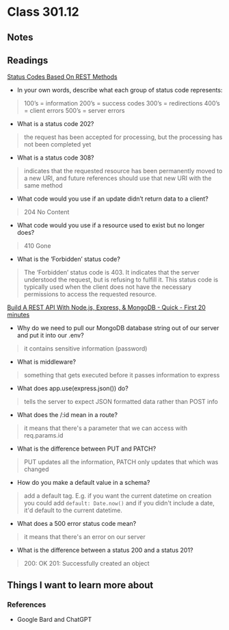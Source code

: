 # Class 301.12

## Notes

## Readings

[Status Codes Based On REST Methods](https://www.moesif.com/blog/technical/api-design/Which-HTTP-Status-Code-To-Use-For-Every-CRUD-App/)

- In your own words, describe what each group of status code represents:
> 100’s = information
> 200’s = success codes
> 300’s = redirections
> 400’s = client errors
> 500’s = server errors
- What is a status code 202?
> the request has been accepted for processing, but the processing has not been completed yet
- What is a status code 308?
> indicates that the requested resource has been permanently moved to a new URI, and future references should use that new URI with the same method
- What code would you use if an update didn’t return data to a client?
> 204 No Content
- What code would you use if a resource used to exist but no longer does?
> 410 Gone
- What is the ‘Forbidden’ status code?
> The ‘Forbidden’ status code is 403. It indicates that the server understood the request, but is refusing to fulfill it. This status code is typically used when the client does not have the necessary permissions to access the requested resource.

[Build A REST API With Node.js, Express, & MongoDB - Quick - First 20 minutes](https://www.youtube.com/watch?v=fgTGADljAeg&t=1s)

- Why do we need to pull our MongoDB database string out of our server and put it into our .env?
> it contains sensitive information (password)
- What is middleware?
> something that gets executed before it passes information to express
- What does app.use(express.json()) do?
> tells the server to expect JSON formatted data rather than POST info
- What does the /:id mean in a route?
> it means that there's a parameter that we can access with req.params.id
- What is the difference between PUT and PATCH?
> PUT updates all the information, PATCH only updates that which was changed
- How do you make a default value in a schema?
> add a default tag. E.g. if you want the current datetime on creation you could add `default: Date.now()` and if you didn't include a date, it'd default to the current datetime.
- What does a 500 error status code mean?
> it means that there's an error on our server
- What is the difference between a status 200 and a status 201?
> 200: OK
> 201: Successfully created an object


## Things I want to learn more about

### References
- Google Bard and ChatGPT
